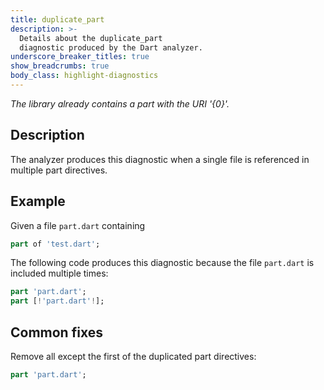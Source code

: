 ```yaml
---
title: duplicate_part
description: >-
  Details about the duplicate_part
  diagnostic produced by the Dart analyzer.
underscore_breaker_titles: true
show_breadcrumbs: true
body_class: highlight-diagnostics
---
```


_The library already contains a part with the URI '{0}'._

## Description

The analyzer produces this diagnostic when a single file is referenced in
multiple part directives.

## Example

Given a file `part.dart` containing

```dart
part of 'test.dart';
```

The following code produces this diagnostic because the file `part.dart` is
included multiple times:

```dart
part 'part.dart';
part [!'part.dart'!];
```

## Common fixes

Remove all except the first of the duplicated part directives:

```dart
part 'part.dart';
```
